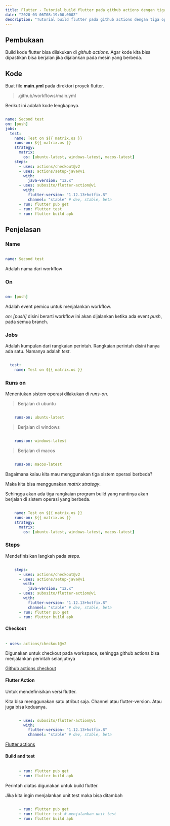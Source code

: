 ```yaml
---
title: Flutter - Tutorial build flutter pada github actions dengan tiga operating system
date: "2020-03-06T08:19:00.000Z"
description: "Tutorial build flutter pada github actions dengan tiga operating system"
---
```


## Pembukaan

Build kode flutter bisa dilakukan di _github actions_. Agar kode kita bisa dipastikan bisa berjalan jika dijalankan pada mesin yang berbeda.

## Kode

Buat file **main.yml** pada direktori proyek flutter.

> .github/workflows/main.yml

Berikut ini adalah kode lengkapnya.

```yml

name: Second test
on: [push]
jobs:
  test:
    name: Test on ${{ matrix.os }}
    runs-on: ${{ matrix.os }}
    strategy:
      matrix:
        os: [ubuntu-latest, windows-latest, macos-latest]
    steps:
      - uses: actions/checkout@v2
      - uses: actions/setup-java@v1
        with:
          java-version: "12.x"
      - uses: subosito/flutter-action@v1
        with:
          flutter-version: "1.12.13+hotfix.8"
          channel: "stable" # dev, stable, beta
      - run: flutter pub get
      - run: flutter test
      - run: flutter build apk

```

## Penjelasan

### Name

```yaml

name: Second test

```

Adalah nama dari workflow

### On

```yaml

on: [push]

```

Adalah event pemicu untuk menjalankan workflow.

*on: [push]* disini berarti workflow ini akan dijalankan ketika ada event _push_, pada semua branch.

### Jobs

Adalah kumpulan dari rangkaian perintah. Rangkaian perintah disini hanya ada satu. Namanya adalah _test_.

```yaml

  test:
    name: Test on ${{ matrix.os }}

```

### Runs on

Menentukan sistem operasi dilakukan di *runs-on*.

> Berjalan di ubuntu

```yaml

    runs-on: ubuntu-latest

```

> Berjalan di windows

```yaml

    runs-on: windows-latest

```

> Berjalan di macos

```yaml

    runs-on: macos-latest

```

Bagaimana kalau kita mau menggunakan tiga sistem operasi berbeda?

Maka kita bisa menggunakan _matrix strategy_.

Sehingga akan ada tiga rangkaian program build yang nantinya akan berjalan di sistem operasi yang berbeda.

```yaml

    name: Test on ${{ matrix.os }}
    runs-on: ${{ matrix.os }}
    strategy:
      matrix:
        os: [ubuntu-latest, windows-latest, macos-latest]

```

### Steps

Mendefinisikan langkah pada *steps*.

```yaml

    steps:
      - uses: actions/checkout@v2
      - uses: actions/setup-java@v1
        with:
          java-version: "12.x"
      - uses: subosito/flutter-action@v1
        with:
          flutter-version: "1.12.13+hotfix.8"
          channel: "stable" # dev, stable, beta
      - run: flutter pub get
      - run: flutter build apk

```
#### Checkout

```yaml

- uses: actions/checkout@v2

```

Digunakan untuk checkout pada workspace, sehingga github actions bisa menjalankan perintah selanjutnya

[Github actions checkout](https://github.com/actions/checkout)

#### Flutter Action

Untuk mendefinisikan versi flutter.

Kita bisa menggunakan satu atribut saja. Channel atau flutter-version. Atau juga bisa keduanya.

```yaml

      - uses: subosito/flutter-action@v1
        with:
          flutter-version: "1.12.13+hotfix.8"
          channel: "stable" # dev, stable, beta

```

[Flutter actions](https://github.com/subosito/flutter-action)

#### Build and test

```yaml

      - run: flutter pub get
      - run: flutter build apk

```

Perintah diatas digunakan untuk build flutter. 

Jika kita ingin menjalankan unit test maka bisa ditambah


```yaml

      - run: flutter pub get
      - run: flutter test # menjalankan unit test
      - run: flutter build apk

```
